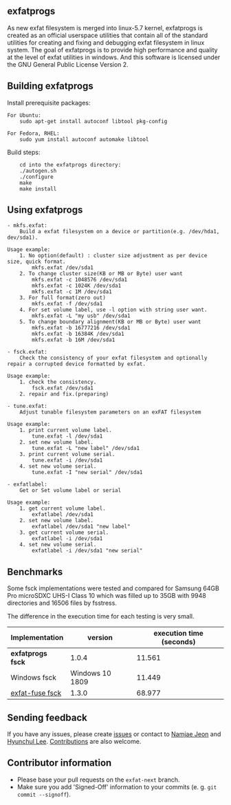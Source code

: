 
## exfatprogs
As new exfat filesystem is merged into linux-5.7 kernel, exfatprogs is
created as an official userspace utilities that contain all of the standard
utilities for creating and fixing and debugging exfat filesystem in linux
system. The goal of exfatprogs is to provide high performance and quality
at the level of exfat utilities in windows. And this software is licensed
under the GNU General Public License Version 2.

## Building exfatprogs
Install prerequisite packages:
```
For Ubuntu:
    sudo apt-get install autoconf libtool pkg-config

For Fedora, RHEL:
    sudo yum install autoconf automake libtool
```

Build steps:
```
    cd into the exfatprogs directory:
    ./autogen.sh
    ./configure
    make
    make install
```

## Using exfatprogs
```
- mkfs.exfat:
    Build a exfat filesystem on a device or partition(e.g. /dev/hda1, dev/sda1).

Usage example:
    1. No option(default) : cluster size adjustment as per device size, quick format.
        mkfs.exfat /dev/sda1
    2. To change cluster size(KB or MB or Byte) user want
        mkfs.exfat -c 1048576 /dev/sda1
        mkfs.exfat -c 1024K /dev/sda1
        mkfs.exfat -c 1M /dev/sda1
    3. For full format(zero out)
        mkfs.exfat -f /dev/sda1
    4. For set volume label, use -l option with string user want.
        mkfs.exfat -L "my usb" /dev/sda1
    5. To change boundary alignment(KB or MB or Byte) user want
        mkfs.exfat -b 16777216 /dev/sda1
        mkfs.exfat -b 16384K /dev/sda1
        mkfs.exfat -b 16M /dev/sda1

- fsck.exfat:
    Check the consistency of your exfat filesystem and optionally repair a corrupted device formatted by exfat.

Usage example:
    1. check the consistency.
        fsck.exfat /dev/sda1
    2. repair and fix.(preparing)

- tune.exfat:
    Adjust tunable filesystem parameters on an exFAT filesystem

Usage example:
    1. print current volume label.
        tune.exfat -l /dev/sda1
    2. set new volume label.
        tune.exfat -L "new label" /dev/sda1
    3. print current volume serial.
        tune.exfat -i /dev/sda1
    4. set new volume serial.
        tune.exfat -I "new serial" /dev/sda1

- exfatlabel:
    Get or Set volume label or serial

Usage example:
    1. get current volume label.
        exfatlabel /dev/sda1
    2. set new volume label.
        exfatlabel /dev/sda1 "new label"
    3. get current volume serial.
        exfatlabel -i /dev/sda1
    4. set new volume serial.
        exfatlabel -i /dev/sda1 "new serial"

```

## Benchmarks

Some fsck implementations were tested and compared for Samsung 64GB Pro
microSDXC UHS-I Class 10 which was filled up to 35GB with 9948 directories
and 16506 files by fsstress.

The difference in the execution time for each testing is very small.


| Implementation       | version         | execution time (seconds) |
|----------------------|-----------------|--------------------------|
| **exfatprogs fsck**  | 1.0.4           | 11.561                   |
| Windows fsck         | Windows 10 1809 | 11.449                   |
| [exfat-fuse fsck]    | 1.3.0           | 68.977                   |

[exfat-fuse fsck]: https://github.com/relan/exfat

## Sending feedback
If you have any issues, please create [issues][1] or contact to [Namjae Jeon](mailto:linkinjeon@kernel.org) and
[Hyunchul Lee](mailto:hyc.lee@gmail.com).
[Contributions][2] are also welcome.

[1]: https://github.com/exfatprogs/exfatprogs/issues
[2]: https://github.com/exfatprogs/exfatprogs/pulls

## Contributor information
* Please base your pull requests on the `exfat-next` branch.
* Make sure you add 'Signed-Off' information to your commits (e. g. `git commit --signoff`).
